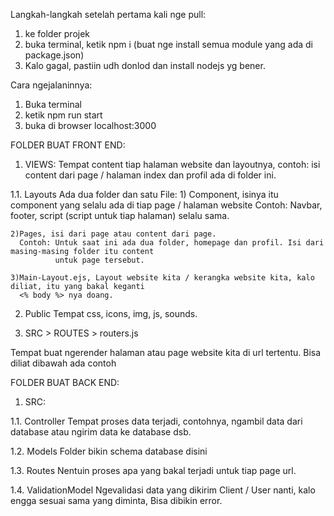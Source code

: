 Langkah-langkah setelah pertama kali nge pull:
1. ke folder projek
2. buka terminal, ketik npm i (buat nge install semua module yang ada di package.json)
3. Kalo gagal, pastiin udh donlod dan install nodejs yg bener.

Cara ngejalaninnya:
1. Buka terminal
2. ketik npm run start
3. buka di browser localhost:3000


FOLDER BUAT FRONT END:

1. VIEWS:
  Tempat content tiap halaman website dan layoutnya, 
  contoh: isi content dari page / halaman index dan profil ada di folder ini.

  1.1. Layouts
    Ada dua folder dan satu File:
    1) Component, isinya itu component yang selalu ada di tiap page / halaman website 
      Contoh: Navbar, footer, script (script untuk tiap halaman) selalu sama.
    
    2)Pages, isi dari page atau content dari page.
      Contoh: Untuk saat ini ada dua folder, homepage dan profil. Isi dari masing-masing folder itu content
              untuk page tersebut.

    3)Main-Layout.ejs, Layout website kita / kerangka website kita, kalo diliat, itu yang bakal keganti
      <% body %> nya doang. 

2. Public
  Tempat css, icons, img, js, sounds.

3. SRC > ROUTES > routers.js
  
  Tempat buat ngerender halaman atau page website kita di url tertentu. Bisa diliat dibawah ada contoh


FOLDER BUAT BACK END:

1. SRC:
 
  1.1. Controller
      Tempat proses data terjadi, contohnya, ngambil data dari database atau ngirim data ke database dsb.

  1.2. Models
      Folder bikin schema database disini 

  1.3. Routes
      Nentuin proses apa yang bakal terjadi untuk tiap page url.
  
  1.4. ValidationModel
      Ngevalidasi data yang dikirim Client / User nanti, kalo engga sesuai sama yang diminta, Bisa
      dibikin error.